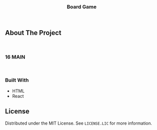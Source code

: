 <h3 align="center">Board Game</h3>
</br>


## About The Project
    
<br/>

### 16   MAIN

<br/>


### Built With

- HTML
- React

## License

Distributed under the MIT License. See `LICENSE.LIC` for more information.